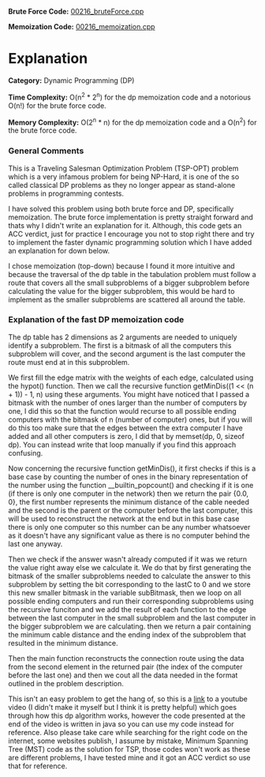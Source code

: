 **Brute Force Code:** [00216\_bruteForce.cpp](./00216_bruteForce.cpp)

**Memoization Code:** [00216\_memoization.cpp](./00216_memoization.cpp)

# Explanation

**Category:** Dynamic Programming (DP)

**Time Complexity:** O(n<sup>2</sup> * 2<sup>n</sup>) for the dp memoization code and a notorious O(n!) for the brute force code.

**Memory Complexity:** O(2<sup>n</sup> * n) for the dp memoization code and a O(n<sup>2</sup>) for the brute force code.

### General Comments

This is a Traveling Salesman Optimization Problem (TSP-OPT) problem which is a very infamous problem for being NP-Hard, it is one of the so called classical DP problems as they no longer appear as stand-alone problems in programming contests. 

I have solved this problem using both brute force and DP, specifically memoization. The brute force implementation is pretty straight forward and thats why I didn't write an explanation for it. Although, this code gets an ACC verdict, just for practice I encourage you not to stop right there and try to implement the faster dynamic programming solution which I have added an explanation for down below.

I chose memoization (top-down) because I found it more intuitive and because the traversal of the dp table in the tabulation problem must follow a route that covers all the small subproblems of a bigger subproblem before calculating the value for the bigger subproblem, this would be hard to implement as the smaller subproblems are scattered all around the table.

### Explanation of the fast DP memoization code

The dp table has 2 dimensions as 2 arguments are needed to uniquely identify a subproblem. The first is a bitmask of all the computers this subproblem will cover, and the second argument is the last computer the route must end at in this subproblem.

We first fill the edge matrix with the weights of each edge, calculated using the hypot() function. Then we call the recursive function getMinDis((1 << (n + 1)) - 1, n) using these arguments. You might have noticed that I passed a bitmask with the number of ones larger than the number of computers by one, I did this so that the function would recurse to all possible ending computers with the bitmask of n (number of computer) ones, but if you will do this too make sure that the edges between the extra computer I have added and all other computers is zero, I did that by memset(dp, 0, sizeof dp). You can instead write that loop manually if you find this approach confusing.

Now concerning the recursive function getMinDis(), it first checks if this is a base case by counting the number of ones in the binary representation of the number using the function \_\_builtin\_popcount() and checking if it is one (if there is only one computer in the network) then we return the pair {0.0, 0}, the first number represents the minimum distance of the cable needed and the second is the parent or the computer before the last computer, this will be used to reconstruct the network at the end but in this base case there is only one computer so this number can be any number whatsoever as it doesn't have any significant value as there is no computer behind the last one anyway.

Then we check if the answer wasn't already computed if it was we return the value right away else we calculate it. We do that by first generating the bitmask of the smaller subproblems needed to calculate the answer to this subproblem by setting the bit corresponding to the lastC to 0 and we store this new smaller bitmask in the variable subBitmask, then we loop on all possible ending computers and run their corresponding subproblems using the recursive funciton and we add the result of each function to the edge between the last computer in the small subproblem and the last computer in the bigger subproblem we are calculating. then we return a pair containing the minimum cable distance and the ending index of the subproblem that resulted in the minimum distance.

Then the main function reconstructs the connection route using the data from the second element in the returned pair (the index of the computer before the last one) and then we cout all the data needed in the format outlined in the problem description.

This isn't an easy problem to get the hang of, so this is a [link](https://www.youtube.com/watch?v=-JjA4BLQyqE&lc=UgzakVzoESzZfe-zJwl4AaABAg) to a youtube video (I didn't make it myself but I think it is pretty helpful) which goes through how this dp algorithm works, however the code presented at the end of the video is written in java so you can use my code instead for reference. Also please take care while searching for the right code on the internet, some websites publish, I assume by mistake, Minimum Spanning Tree (MST) code as the solution for TSP, those codes won't work as these are different problems, I have tested mine and it got an ACC verdict so use that for reference.

